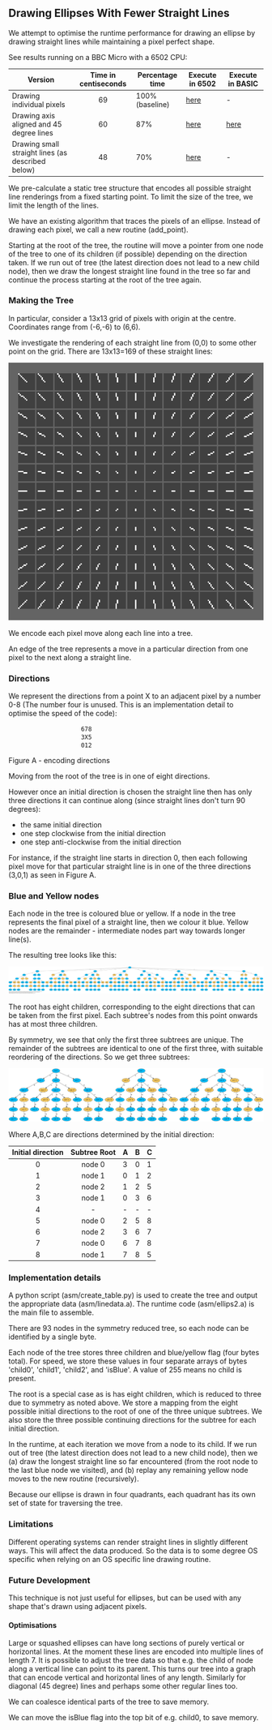## Drawing Ellipses With Fewer Straight Lines

We attempt to optimise the runtime performance for drawing an ellipse by drawing straight lines while maintaining a pixel perfect shape.

See results running on a BBC Micro with a 6502 CPU:

| Version               | Time in centiseconds | Percentage  time | Execute in 6502 | Execute in BASIC |
| --------------------- | :------------------: | ---- | ---- | ---- |
| Drawing individual pixels | 69 | 100% (baseline) | [here](http://bbc.godbolt.org/?autoboot&disc=https://raw.githubusercontent.com/TobyLobster/ellipse/diagonals/ELLIPS0.SSD) | -
| Drawing axis aligned and 45 degree lines | 60 | 87% | [here](http://bbc.godbolt.org/?autoboot&disc=https://raw.githubusercontent.com/TobyLobster/ellipse/diagonals/ELLIPS1.SSD) | [here](https://bbcmic.ro/#%7B%22v%22%3A1%2C%22program%22%3A%2210MODE%201%5Cn20PROCellipse%28160%2C128%2C58%2C100%2C-20%29%5Cn30END%5Cn40%3A%5Cn50DEFPROCellipse%28CX%25%2CCY%25%2CA%25%2CB%25%2CS%25%29%5Cn60VDU%2029%2CCX%25*4%3BCY%25*4%3B%5Cn70BB%25%3DB%25*B%25%5Cn80AA%25%3DA%25*A%25%5Cn90YYAA%25%3D0%3AAABB%25%3DAA%25*BB%25%5Cn100YYAA_DIFF%25%3DAA%25%5Cn110X1%25%3D-A%25%3AT1%25%3D-A%25*B%25%3ATT1%25%3DAABB%25%3ABT1%25%3DB%25*T1%25%3AST1%25%3DS%25*T1%25%5Cn120X2%25%3D%20A%25%3AT2%25%3D-T1%25%20%20%3ATT2%25%3DAABB%25%3ABT2%25%3D-BT1%25%20%3AST2%25%3D-ST1%25%5Cn130YS%25%3D0%3ABB2%25%3DBB%25%2F2%3ASB%25%3DS%25*B%25%3ASS%25%3DS%25*S%25%5Cn140OY1%25%3D0%3AOY2%25%3D0%3AOOX1%25%3DX1%25%3AOOX2%25%3DX2%25%3AODELTAX1%25%3D0%3AODELTAX2%25%3D0%3Acol1%25%3D1%3Acol2%25%3D2%3AREM%20used%20for%20straight%20line%20segments%5Cn150FOR%20Y%25%3D0%20TO%20B%25-1%5Cn160OX2%25%3DX2%25%3AOX1%25%3DX1%25%5Cn170DD%25%3DAABB%25-YYAA%25%3A%5Cn180%3A%5Cn190IF%20T2%25%3C%3EX2%25*B%25-Y%25*S%25%3ASTOP%20ELSE%20IF%20BT2%25%3C%3ET2%25*B%25%3ASTOP%20ELSE%20IF%20TT2%25%3C%3ET2%25*T2%25%3ASTOP%20ELSE%20IF%20ST2%25%3C%3ES%25*T2%25%3ASTOP%5Cn200IF%20T2%25%3C0%20X2%25%3DX2%25%2B1%3AT2%25%3DT2%25%2BB%25%3ATT2%25%3DTT2%25%2B2*BT2%25%2BBB%25%3ABT2%25%3DBT2%25%2BBB%25%3AST2%25%3DST2%25%2BSB%25%3AGOTO%20190%5Cn210IF%20T2%25%3D0%20GOTO%20260%5Cn220D1%25%3DTT2%25-DD%25%5Cn230BD%25%3DBT2%25%2BBB2%25%5Cn240IF%20BD%25-D1%25%20%3C%200%20X2%25%3DX2%25-1%3AT2%25%3DT2%25-B%25%3ATT2%25%3DTT2%25-2*BT2%25%2BBB%25%3ABT2%25%3DBT2%25-BB%25%3AST2%25%3DST2%25-SB%25%3AGOTO%20190%5Cn250IF%20BD%25%2BD1%25%20%3C%200%20X2%25%3DX2%25%2B1%3AT2%25%3DT2%25%2BB%25%3ATT2%25%3DTT2%25%2B2*BT2%25%2BBB%25%3ABT2%25%3DBT2%25%2BBB%25%3AST2%25%3DST2%25%2BSB%25%3AGOTO%20190%5Cn255%3A%5Cn260DELTAX2%25%3DX2%25%2BSGN%28X2%25-OX2%25%29*0-OX2%25%5Cn270IF%20DELTAX2%25%3DODELTAX2%25%20AND%20Y%25%3CB%25-1%20AND%20ABS%28DELTAX2%25%29%3C2%3AGOTO310%3AREM%20we%20are%20building%20a%20straight-line%20segment%20so%20don%27t%20draw%20anything%20for%20now%5Cn275IF%20ABS%28ODELTAX2%25%29%3D1%20AND%20DELTAX2%25%3D0%20AND%20Y%25%3CB%25-1%20AND%20Y%25%3DOY2%25%2B1%20%3AODELTAX2%25%3DDELTAX2%25%3AOOX2%25%3DOX2%25%3AGOTO310%3AREM%20fix%20for%20consecutive%20vlines%5Cn280DX%25%3DSGN%28OX2%25-OOX2%25%29%5Cn290GCOL3%2Ccol2%25%3Acol2%25%3D3-col2%25%3AMOVE%20%28OOX2%25%2BDX%25%29*4%2COY2%25*4%3ADRAW%20OX2%25*4%2C%28Y%25-1%29*4%3AMOVE%20-%28OOX2%25%2BDX%25%29*4%2C-OY2%25*4%3ADRAW-OX2%25*4%2C-%28Y%25-1%29*4%3AOY2%25%3DY%25%3AOOX2%25%3DOX2%25%3AODELTAX2%25%3DDELTAX2%25%3AREM%20finish%20off%20old%20straight-line%20segment%5Cn300%3A%5Cn310IF%20T1%25%3C%3EX1%25*B%25-Y%25*S%25%3ASTOP%20ELSE%20IF%20BT1%25%3C%3ET1%25*B%25%3ASTOP%20ELSE%20IF%20TT1%25%3C%3ET1%25*T1%25%3ASTOP%20%20ELSE%20IF%20ST1%25%3C%3ES%25*T1%25%3ASTOP%5Cn320IF%20T1%25%3E0%20X1%25%3DX1%25-1%3AT1%25%3DT1%25-B%25%3ATT1%25%3DTT1%25-2*BT1%25%2BBB%25%3ABT1%25%3DBT1%25-BB%25%3AST1%25%3DST1%25-SB%25%3AGOTO%20310%5Cn330IF%20T1%25%3D0%20GOTO%20390%5Cn340D1%25%3DTT1%25-DD%25%5Cn350BD%25%3DBB2%25-BT1%25%5Cn360IF%20BD%25-D1%25%20%3C%200%20X1%25%3DX1%25%2B1%3AT1%25%3DT1%25%2BB%25%3ATT1%25%3DTT1%25%2B2*BT1%25%2BBB%25%3ABT1%25%3DBT1%25%2BBB%25%3AST1%25%20%3D%20ST1%25%2BSB%25%3AGOTO%20310%5Cn370IF%20BD%25%2BD1%25%20%3C%200%20X1%25%3DX1%25-1%3AT1%25%3DT1%25-B%25%3ATT1%25%3DTT1%25-2*BT1%25%2BBB%25%3ABT1%25%3DBT1%25-BB%25%3AST1%25%20%3D%20ST1%25-SB%25%3AGOTO%20310%5Cn380%3A%5Cn390DELTAX1%25%3DX1%25%2BSGN%28X1%25-OX1%25%29*0-OX1%25%5Cn400IF%20DELTAX1%25%3DODELTAX1%25%20AND%20Y%25%3CB%25-1%20AND%20ABS%28DELTAX1%25%29%3C2%3AGOTO450%3AREM%20we%20are%20building%20a%20straight-line%20segment%20so%20don%27t%20draw%20anything%20for%20now%5Cn401IF%20ABS%28ODELTAX1%25%29%3D1%20AND%20DELTAX1%25%3D0%20AND%20Y%25%3CB%25-1%20AND%20Y%25%3DOY1%25%2B1%20%3AODELTAX1%25%3DDELTAX1%25%3AOOX1%25%3DOX1%25%3AGOTO450%3AREM%20fix%20for%20consecutive%20vlines%5Cn410DX%25%3DSGN%28OX1%25-OOX1%25%29%5Cn420GCOL3%2Ccol1%25%3Acol1%25%3D3-col1%25%3AMOVE%20%28OOX1%25%2BDX%25%29*4%2COY1%25*4%3ADRAW%20OX1%25*4%2C%28Y%25-1%29*4%3AMOVE%20-%28OOX1%25%2BDX%25%29*4%2C-OY1%25*4%3ADRAW-OX1%25*4%2C-%28Y%25-1%29*4%3AOY1%25%3DY%25%3AOOX1%25%3DOX1%25%3AODELTAX1%25%3DDELTAX1%25%3AREM%20finish%20off%20old%20straight-line%20segment%5Cn430%5Cn440%5Cn450TT2%25%3DTT2%25-2*ST2%25%2BSS%25%3ATT1%25%3DTT1%25-2*ST1%25%2BSS%25%3AYS%25%3DYS%25%2BS%25%3AST2%25%3DST2%25-SS%25%3AST1%25%3DST1%25-SS%25%5Cn460YYAA%25%3DYYAA%25%2BYYAA_DIFF%25%5Cn470YYAA_DIFF%25%3DYYAA_DIFF%25%2B2*AA%25%5Cn472BT2%25%3DBT2%25-SB%25%3ABT1%25%3DBT1%25-SB%25%3AT2%25%3DT2%25-S%25%3AT1%25%3DT1%25-S%25%5Cn480NEXT%5Cn481Y%25%3DB%25%5Cn482REM%20finish%20off%20old%20line%20segments%3A%5Cn485OOX2%25%3DOX2%25%3AOX2%25%3DX2%25%3ADX%25%3DSGN%28OX2%25-OOX2%25%29%5Cn486GCOL3%2Ccol2%25%3Acol2%25%3D3-col2%25%3AMOVE%20%28OOX2%25%2BDX%25%29*4%2COY2%25*4%3ADRAW%20OX2%25*4%2C%28Y%25-1%29*4%3AMOVE%20-%28OOX2%25%2BDX%25%29*4%2C-OY2%25*4%3ADRAW-OX2%25*4%2C-%28Y%25-1%29*4%3AOY2%25%3DY%25%3AOOX2%25%3DOX2%25%3AODELTAX2%25%3DDELTAX2%25%3AREM%20finish%20off%20old%20straight-line%20segment%5Cn492OOX1%25%3DOX1%25%3AOX1%25%3DX1%25%3ADX%25%3DSGN%28OX1%25-OOX1%25%29%5Cn493GCOL3%2Ccol1%25%3Acol1%25%3D3-col1%25%3AMOVE%20%28OOX1%25%2BDX%25%29*4%2COY1%25*4%3ADRAW%20OX1%25*4%2C%28Y%25-1%29*4%3AMOVE%20-%28OOX1%25%2BDX%25%29*4%2C-OY1%25*4%3ADRAW-OX1%25*4%2C-%28Y%25-1%29*4%3AOY1%25%3DY%25%3AOOX1%25%3DOX1%25%3AODELTAX1%25%3DDELTAX1%25%3AREM%20finish%20off%20old%20straight-line%20segment%5Cn495%5Cn500%3A%5Cn520REM%20finish%20off%20cap%20and%20tail%20hlines%20of%20ellipse%5Cn525GCOL0%2C3%5Cn530OX2%25%3DX2%25%3AOX1%25%3DX1%25%3ADX%25%3DSGN%28X2%25-X1%25%29%3AY%25%3DB%25%5Cn540MOVE%20%20%28OX1%25%2BDX%25%29*4%2C%20Y%25*4%3ADRAW%20%28OX2%25-DX%25%29*4%2C%20Y%25*4%5Cn550MOVE%20-%28OX1%25%2BDX%25%29*4%2C-Y%25*4%3ADRAW-%28OX2%25-DX%25%29*4%2C-Y%25*4%5Cn520%3A%5Cn530ENDPROC%22%7D)
| Drawing small straight lines (as described below) | 48 | 70% | [here](http://bbc.godbolt.org/?autoboot&disc=https://raw.githubusercontent.com/TobyLobster/ellipse/diagonals/ELLIPS2.SSD) | -

We pre-calculate a static tree structure that encodes all possible straight line renderings from a fixed starting point. To limit the size of the tree, we limit the length of the lines.

We have an existing algorithm that traces the pixels of an ellipse. Instead of drawing each pixel, we call a new routine (add_point).

Starting at the root of the tree, the routine will move a pointer from one node of the tree to one of its children (if possible) depending on the direction taken. If we run out of tree (the latest direction does not lead to a new child node), then we draw the longest straight line found in the tree so far and continue the process starting at the root of the tree again.

### Making the Tree
In particular, consider a 13x13 grid of pixels with origin at the centre. Coordinates
range from (-6,-6) to (6,6).

We investigate the rendering of each straight line from (0,0) to some other point on
the grid. There are 13x13=169 of these straight lines:

![Straight lines](lines.png)

We encode each pixel move along each line into a tree.

An edge of the tree represents a move in a particular direction from one pixel to the next along a straight line.

### Directions
We represent the directions from a point X to an adjacent pixel by a number 0-8 (The
number four is unused. This is an implementation detail to optimise the speed of the
code):
```
                    678
                    3X5
                    012
```
Figure A - encoding directions

Moving from the root of the tree is in one of eight directions.

However once an initial direction is chosen the straight line then has only three directions it can continue along (since straight lines don't turn 90 degrees):
 - the same initial direction
 - one step clockwise from the initial direction
 - one step anti-clockwise from the initial direction

 For instance, if the straight line starts in direction 0, then each following pixel move for that particular straight line is in one of the three directions (3,0,1) as seen in Figure A.

### Blue and Yellow nodes
Each node in the tree is coloured blue or yellow. If a node in the tree represents the final pixel of a straight line, then we colour it blue. Yellow nodes are the remainder - intermediate nodes part way towards longer line(s).

The resulting tree looks like this:

![Full tree](line_data.png)

The root has eight children, corresponding to the eight directions that can be taken from the first pixel. Each subtree's nodes from this point onwards has at most three children.

By symmetry, we see that only the first three subtrees are unique. The remainder of the subtrees are identical to one of the first three, with suitable reordering of the directions. So we get three subtrees:

![Reduced tree](subtrees3.png)

Where A,B,C are directions determined by the initial direction:

| Initial direction | Subtree Root  | A | B | C |
| :---------------: | :-----------: | - | - | - |
| 0                 | node 0        | 3 | 0 | 1 |
| 1                 | node 1        | 0 | 1 | 2 |
| 2                 | node 2        | 1 | 2 | 5 |
| 3                 | node 1        | 0 | 3 | 6 |
| 4                 | -             | - | - | - |
| 5                 | node 0        | 2 | 5 | 8 |
| 6                 | node 2        | 3 | 6 | 7 |
| 7                 | node 0        | 6 | 7 | 8 |
| 8                 | node 1        | 7 | 8 | 5 |

### Implementation details
A python script (asm/create_table.py) is used to create the tree and output the appropriate data (asm/linedata.a). The runtime code (asm/ellips2.a) is the main file to assemble.

There are 93 nodes in the symmetry reduced tree, so each node can be identified by a single byte.

Each node of the tree stores three children and blue/yellow flag (four bytes total).
For speed, we store these values in four separate arrays of bytes 'child0', 'child1',
'child2', and 'isBlue'. A value of 255 means no child is present.

The root is a special case as is has eight children, which is reduced to three due to symmetry as noted above. We store a mapping from the eight possible initial directions to the root of one of the three unique subtrees. We also store the three possible continuing directions for the subtree for each initial direction.

In the runtime, at each iteration we move from a node to its child. If we run out of tree (the latest direction does not lead to a new child node), then we (a) draw the longest straight line so far encountered (from the root node to the last blue node we visited), and (b) replay any remaining yellow node moves to the new routine (recursively).

Because our ellipse is drawn in four quadrants, each quadrant has its own set of state  for traversing the tree.

### Limitations
Different operating systems can render straight lines in slightly different ways. This will affect the data produced. So the data is to some degree OS specific when relying on an OS specific line drawing routine.

### Future Development ###
This technique is not just useful for ellipses, but can be used with any shape that's drawn using adjacent pixels.

#### Optimisations
Large or squashed ellipses can have long sections of purely vertical or horizontal lines. At the moment these lines are encoded into multiple lines of length 7. It is possible to adjust the tree data so that e.g. the child of node along a vertical line can point to its parent. This turns our tree into a graph that can encode vertical and horizontal lines of any length. Similarly for diagonal (45 degree) lines and perhaps some other regular lines too.

We can coalesce identical parts of the tree to save memory.

We can move the isBlue flag into the top bit of e.g. child0, to save memory.
